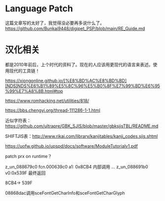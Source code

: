 # Language Patch
这篇文章写的太好了，我觉得没必要再多说什么了。
https://github.com/Bunkai9448/digipet_PSP/blob/main/RE_Guide.md

# 汉化相关

都是2010年前后，上个时代的资料了。现在的人应该用更现代的语言来表述。使用现代的工具链！

https://xiongonline.github.io/[%E8%BD%AC%E8%BD%BD][NDS]NDS%E6%B1%89%E5%8C%96%E5%B0%8F%E7%99%BD%E6%95%99%E7%A8%8B.html#top

https://www.romhacking.net/utilities/818/

https://bbs.chengyi.org/thread-111286-1-1.html

近似字符表：https://github.com/ultrapre/GBK_SJIS/blob/master/gbksjisTBL/README.md

SHIFTJIS表：http://www.rikai.com/library/kanjitables/kanji_codes.sjis.shtml

https://uofw.github.io/upspd/docs/software/ModuleTutorialv1.pdf

patch prx on runtime？

z_un_088679c0
fcn.000639c0
a1: 0x8CB4
内部调用
...
z_un_088691b0
v0:0x539F
最终返回

8CB4-> 539F

08868dac调用sceFontGetCharInfo和sceFontGetCharGlyph
